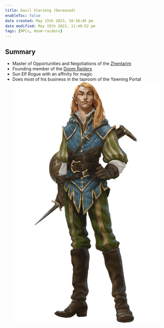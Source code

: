 ```yaml
---
title: Davil Starsong (Deceased)
enableToc: false
date created: May 15th 2023, 10:30:45 pm
date modified: May 15th 2023, 11:46:52 pm
tags: [NPCs, doom-raiders]
---
```

## Summary
- Master of Opportunities and Negotiations of the [Zhentarim](content/Zhentarim.md)
- Founding member of the [Doom Raiders](content/Doom%20Raiders.md)
- Sun Elf Rogue with an affinity for magic
- Does most of his business in the taproom of the Yawning Portal
![](attachments/Pasted%20image%2020230515223326.png)
